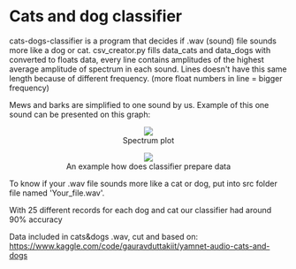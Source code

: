 <h1>Cats and dog classifier</h1>
cats-dogs-classifier is a program that decides if .wav (sound) file sounds more like a dog or cat.
csv_creator.py fills data_cats and data_dogs with converted to floats data, every line contains amplitudes of the highest average amplitude of spectrum in each sound.
Lines doesn't have this same length because of different frequency. (more float numbers in line = bigger frequency)

Mews and barks are simplified to one sound by us. Example of this one sound can be presented on this graph:
<p align="center">
  <img src="https://github.com/mryt66/cats-dogs-classifier/assets/64143856/81e3d9fe-8406-4f06-aee2-d54189bf52b0" />
  <br />
  Spectrum plot
</p>

<p align="center">
  <img src="https://github.com/mryt66/cats-dogs-classifier/assets/64143856/9847169e-ab30-426d-aacf-7c2f469c9ba3" />
  <br />
  An example how does classifier prepare data
</p>

To know if your .wav file sounds more like a cat or dog, put into src folder file named 'Your_file.wav'.

With 25 different records for each dog and cat our classifier had around 90% accuracy

Data included in cats&dogs .wav, cut and based on:
https://www.kaggle.com/code/gauravduttakiit/yamnet-audio-cats-and-dogs
